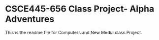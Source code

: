 CSCE445-656 Class Project- Alpha Adventures
===========
This is the readme file for Computers and New Media class Project.
